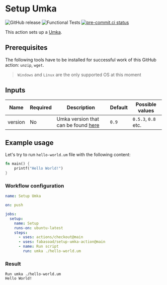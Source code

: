 # Setup Umka

![GitHub release](https://img.shields.io/github/v/release/fabasoad/setup-umka-action?include_prereleases)
![Functional Tests](https://github.com/fabasoad/setup-umka-action/workflows/Functional%20Tests/badge.svg)
[![pre-commit.ci status](https://results.pre-commit.ci/badge/github/fabasoad/setup-umka-action/main.svg)](https://results.pre-commit.ci/latest/github/fabasoad/setup-umka-action/main)

This action sets up a [Umka](https://github.com/vtereshkov/umka-lang).

## Prerequisites

The following tools have to be installed for successful work of this GitHub action:
`unzip`, `wget`.

> `Windows` and `Linux` are the only supported OS at this moment

## Inputs

| Name    | Required | Description                                                                             | Default | Possible values     |
|---------|----------|-----------------------------------------------------------------------------------------|---------|---------------------|
| version | No       | Umka version that can be found [here](https://github.com/vtereshkov/umka-lang/releases) | `0.9`   | `0.5.3`, `0.8` etc. |

## Example usage

Let's try to run `hello-world.um` file with the following content:

```rust
fn main() {
    printf("Hello World!")
}
```

### Workflow configuration

```yaml
name: Setup Umka

on: push

jobs:
  setup:
    name: Setup
    runs-on: ubuntu-latest
    steps:
      - uses: actions/checkout@main
      - uses: fabasoad/setup-umka-action@main
      - name: Run script
        run: umka ./hello-world.um
```

### Result

```text
Run umka ./hello-world.um
Hello World!
```
